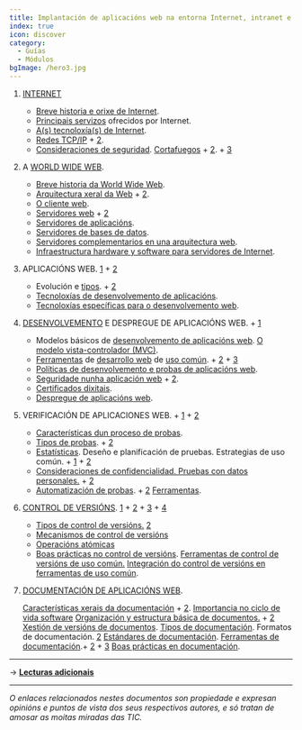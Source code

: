 ```yaml
---
title: Implantación de aplicacións web na entorna Internet, intranet e extranet
index: true
icon: discover
category:
  - Guías
  - Módulos
bgImage: /hero3.jpg
---
```


1. [INTERNET](https://www.lifeder.com/ventajas-desventajas-internet/)

    - [Breve historia e orixe de Internet](https://www.internetsociety.org/es/internet/history-internet/brief-history-internet/).
    - [Principais servizos](https://www3.uji.es/~aramburu/j42/docs/teoria/tema1.pdf) ofrecidos por Internet.
    - [A(s) tecnoloxía(s) de Internet](https://www.internetsociety.org/deploy360/).
    - [Redes TCP/IP](https://learn.microsoft.com/es-es/troubleshoot/windows-client/networking/tcpip-addressing-and-subnetting) + [2](https://www.avast.com/es-es/c-what-is-tcp-ip).
    - [Consideraciones de seguridad](https://www.youtube.com/watch?v=NtDT-S6FDtM&t=69s). [Cortafuegos](https://www.ibm.com/docs/es/i/7.1?topic=options-firewalls) + [2](https://concepto.de/firewall/).  + [3](https://www.avast.com/es-es/c-academy)

2. A [WORLD WIDE WEB](https://concepto.de/www/).

    - [Breve historia da World Wide Web](https://webdesign.tutsplus.com/es/articles/breve-historia-de-la-world-wide-web--webdesign-8710).
    - [Arquitectura xeral da Web](https://www.dosmedia.com/que-es-la-arquitectura-de-la-informacion-web/) + [2](https://keepcoding.io/blog/que-es-la-arquitectura-de-un-sitio-web/).
    - [O cliente web](https://quees.com/cliente-web/).
    - [Servidores web](https://developer.mozilla.org/es/docs/Learn/Common_questions/Web_mechanics/What_is_a_web_server) + [2](https://www.cloudcenterandalucia.es/blog/que-es-un-servidor-web-funcionamiento-y-tipos/)
    - [Servidores de aplicacións](https://www.computerweekly.com/es/definicion/Servidor-de-aplicaciones-y-proveedor-de-servicios-de-aplicaciones).
    - [Servidores de bases de datos](https://blog.infranetworking.com/servidor-base-de-datos/).
    - [Servidores complementarios en una arquitectura web](https://learn.microsoft.com/es-es/dotnet/architecture/serverless/architecture-deployment-approaches).
    - [Infraestructura hardware y software para servidores de Internet](https://www.ibm.com/es-es/topics/infrastructure).

3. APLICACIÓNS WEB. [1](https://blog.hubspot.es/website/que-es-aplicacion-web) + [2](https://aws.amazon.com/es/what-is/web-application/)

    - Evolución e [tipos](https://blog.hubspot.es/website/tipos-aplicaciones-web). + [2](https://axarnet.es/blog/web-apps)
    - [Tecnoloxías de desenvolvemento de aplicacións](https://www.ilerna.es/blog/fp-online/tecnologias-desarrollo-aplicaciones-web/).
    - [Tecnoloxías específicas para o desenvolvemento web](https://www.armadilloamarillo.com/blog/cuales-son-las-mejores-tecnologias-para-desarrollo-web/).

4. [DESENVOLVEMENTO](https://asana.com/es/resources/product-development-process) E DESPREGUE DE APLICACIÓNS WEB. + [1](https://cynoteck.com/es/blog-post/top-software-development-models-to-choose-from/)

    - Modelos básicos de [desenvolvemento de aplicacións web](https://keepcoding.io/blog/desarrollo-de-aplicaciones-web-2/). [O modelo vista-controlador (MVC)](https://desarrolloweb.com/articulos/que-es-mvc.html).
    - [Ferramentas](https://www.bbvaspark.com/contenido/es/noticias/disenador-o-programador-las-herramientas-que-tu-startup-necesita-para-crear-productos-digitales/) de [desarrollo web](https://mx.godaddy.com/blog/programas-para-hacer-paginas-web/) de [uso común](https://learn.microsoft.com/es-es/dotnet/architecture/modern-web-apps-azure/common-client-side-web-technologies). + [2](https://profile.es/blog/desarrollo-aplicaciones-web/) + [3](https://www.ionos.es/digitalguide/paginas-web/desarrollo-web/lenguajes-de-programacion-web/)
    - [Políticas de desenvolvemento e probas de aplicacións web](https://www.mineducacion.gov.co/1759/articles-407695_galeria_01.pdf).
    - [Seguridade nunha aplicación web](https://www.cloudflare.com/es-es/learning/security/what-is-web-application-security/) + [2](https://www.f5.com/es_es/glossary/web-application-security).
    - [Certificados dixitais](https://redtrust.com/tipos-de-certificados-digitales/).
    - [Despregue de aplicacións web](https://pdfslide.tips/documents/despliegue-de-aplicaciones-webpdf.html).

5. VERIFICACIÓN DE APLICACIONES WEB. + [1](https://elpuig.xeill.net/Members/vcarceler/asix-m09/uf1/nf1/a5) + [2](https://spa.myservername.com/web-application-testing-complete-guide)

    - [Características dun proceso de probas](http://www.lsi.us.es/docencia/get.php?id=361).
    - [Tipos de probas](https://www.atlassian.com/es/continuous-delivery/software-testing/types-of-software-testing). + [2](https://www.loadview-testing.com/es/blog/tipos-de-pruebas-de-software-diferencias-y-ejemplos/)
    - [Estatísticas](https://canalinnova.com/los-7-mejores-programas-de-software-estadistico/).
    Deseño e planificación de pruebas. Estrategias de uso común. + [1](https://www.ibm.com/es-es/topics/software-testing) + [2](https://www.ibm.com/es-es/topics/continuous-testing)
    - [Consideraciones de confidencialidad. Pruebas con datos personales.](https://es.parasoft.com/blog/how-to-write-test-cases-for-software-examples-tutorial/) + [2](https://www.powerdata.es/enmascaramientode-datos)
    - [Automatización de probas](https://apiumhub.com/es/tech-blog-barcelona/herramientas-de-automatizacion-de-pruebas/). + [2](https://appmaster.io/es/blog/las-principales-herramientas-de-automatizacion-de-pruebas-sin-codigo) [Ferramentas](https://ciberninjas.com/10-mejores-herramientas-pruebas-ui/).

6. [CONTROL DE VERSIÓNS](https://bitbucket.org/product/es/version-control-software). [1](https://www.ionos.es/digitalguide/paginas-web/desarrollo-web/github/) + [2](https://git-scm.com/book/es/v2/Inicio---Sobre-el-Control-de-Versiones-Acerca-del-Control-de-Versiones) + [3](https://hmong.es/wiki/Revision_control) + [4](https://swcarpentry.github.io/git-novice-es/01-basics.html)

    - [Tipos de control de versións.](https://www.genbeta.com/desarrollo/kit-basico-de-herramientas-para-desarrollar-en-equipo-i-control-de-versiones) [2](https://cloud.google.com/architecture/devops/devops-tech-version-control?hl=es-419)
    - [Mecanismos de control de versións](https://www.atlassian.com/es/git/tutorials/syncing)
    - [Operacións atómicas](https://techinfo.wiki/operacion-atomica/)
    - [Boas prácticas no control de versións](https://resources.altium.com/es/p/best-practices-hardware-version-control-systems).
    [Ferramentas de control de versións de uso común.](https://www.aeipro.com/files/congresos/2011huesca/CIIP11_2390_2405.3423.pdf)
    [Integración do control de versións en ferramentas de uso común](https://www.veloprint.es/imprimir/63a19a8210d2a1671535234.pdf).

7. [DOCUMENTACIÓN DE APLICACIÓNS WEB](https://medium.com/testsferea/10-consejos-para-documentar-el-requerimiento-de-tu-app-fc729ef54f4b).

    [Características xerais da documentación](https://www.socialancer.com/como-documentar-un-proyecto-web/) + [2](https://desarrolloweb.com/articulos/importancia-documentacion.html). [Importancia no ciclo de vida software](https://www.lucidchart.com/blog/es/las-cuatro-fases-del-ciclo-de-vida-de-la-gestion-de-proyectos)
    [Organización y estructura básica de documentos.](https://asana.com/es/resources/software-requirement-document-template) + [2](https://cs.uns.edu.ar/~ldm/mypage/data/oc/info/guia_para_la_documentacion_de_proyectos_de_software.pdf)
    [Xestión de versións de documentos](https://filestage.io/es/blog/control-de-versiones-de-documentos/).
    [Tipos de documentación](https://userguiding.com/es/blog/herramientas-documentacion-software/#ftoc-heading-2).
    Formatos de documentación. [2](https://es.uphint.com/post/best-25-software-documentation-tools-2023)
    [Estándares de documentación](https://www.atlassian.com/es/work-management/knowledge-sharing/documentation/standards).
    [Ferramentas de documentación](https://apiumhub.com/es/tech-blog-barcelona/herramientas-documentacion-tecnica/).+ [2](https://userguiding.com/es/blog/herramientas-documentacion-software/) + [3](https://geekflare.com/es/online-software-documentation-tools/)
    [Boas prácticas en documentación](https://safetyculture.com/es/temas/buenas-practicas-de-documentacion/).

---

&rarr; [**Lecturas adicionais**](extras.md)

---
*O enlaces relacionados nestes documentos son propiedade e expresan opinións e puntos de vista dos seus respectivos autores, e só tratan de amosar as moitas miradas das TIC.*